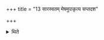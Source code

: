 +++
title = "13 सारस्वतम् मेषमुपाकृत्य सप्तदश"

+++

<details><summary>थिते</summary>

सारस्वतं मेषमुपाकृत्य सप्तदश प्राजापत्यान्पशूनुपाकरोति श्यामांस्तूपरानेकरूपान् १३
</details>
